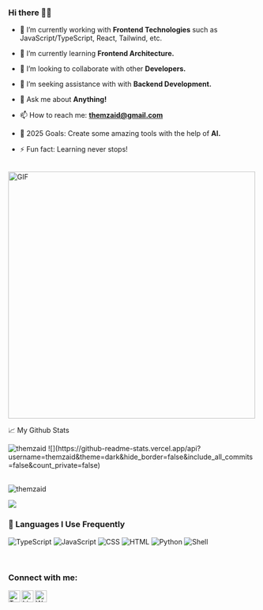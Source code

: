 ### Hi there 👋🏻

- 🔭 I’m currently working with **Frontend Technologies** such as JavaScript/TypeScript, React, Tailwind, etc.
- 🌱 I’m currently learning **Frontend Architecture.**
- 👯 I’m looking to collaborate with other **Developers.**
- 🧐 I’m seeking assistance with with **Backend Development.**
- 💬 Ask me about **Anything!**
- 📫 How to reach me: **themzaid@gmail.com**

- 🥅 2025 Goals: Create some amazing tools with the help of **AI.**
- ⚡ Fun fact: Learning never stops!

<br>

<img alt="GIF" src="https://github.com/abhisheknaiidu/abhisheknaiidu/blob/master/code.gif?raw=true" width="500" />
<br>

📈 My Github Stats
<p align="left"> <img src="https://github-readme-stats.vercel.app/api?username=themzaid&show_icons=true&theme=gotham" alt="themzaid" />
![](https://github-readme-stats.vercel.app/api?username=themzaid&theme=dark&hide_border=false&include_all_commits=false&count_private=false)<br/>

<br>

<p> <img src="https://komarev.com/ghpvc/?username=themzaid&label=Profile%20views&color=0e75b6&style=flat" alt="themzaid" /> </p>

<img src="https://github-readme-stats.vercel.app/api/top-langs/?username=themzaid&layout=compact&langs_count=10&cache_seconds=300" />

### 🧠 Languages I Use Frequently

![TypeScript](https://img.shields.io/badge/-TypeScript-3178C6?style=flat&logo=typescript&logoColor=white)
![JavaScript](https://img.shields.io/badge/-JavaScript-F7DF1E?style=flat&logo=javascript&logoColor=black)
![CSS](https://img.shields.io/badge/-CSS-1572B6?style=flat&logo=css3&logoColor=white)
![HTML](https://img.shields.io/badge/-HTML-E34F26?style=flat&logo=html5&logoColor=white)
![Python](https://img.shields.io/badge/-Python-3776AB?style=flat&logo=python&logoColor=white)
![Shell](https://img.shields.io/badge/-Shell-4EAA25?style=flat&logo=gnu-bash&logoColor=white)

<br clear="all">

### Connect with me:

[<img align
="left" alt="Twitter" width="24px" src="https://img.icons8.com/ios-filled/50/808080/twitterx--v1.png" />][twitter] 
[<img align="left" alt="LinkedIn" width="24px" src="https://img.icons8.com/ios-filled/50/808080/linkedin.png" />][linkedin] 
[<img align="left" alt="Website" width="24px" src="https://img.icons8.com/ios-filled/50/808080/internet.png" />][website] 

[linkedin]: https://linkedin.com/in/themzaid 
[website]: https://themzaid.com 
[twitter]: https://twitter.com/themzaid
